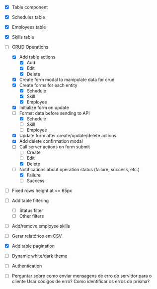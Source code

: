 - [x] Table component
- [x] Schedules table
- [x] Employees table
- [x] Skills table
- [ ] CRUD Operations
  - [x] Add table actions
    - [x] Add
    - [x] Edit
    - [x] Delete
  - [x] Create form modal to manipulate data for crud
  - [x] Create forms for each entity
    - [x] Schedule
    - [x] Skill
    - [x] Employee
  - [x] Initialize form on update
  - [ ] Format data before sending to API
    - [x] Schedule
    - [ ] Skill
    - [ ] Employee
  - [x] Update form after create/update/delete actions
  - [x] Add delete confirmation modal
  - [ ] Call server actions on form submit
    - [ ] Create
    - [ ] Edit
    - [x] Delete
  - [ ] Notifications about operation status (failure, success, etc.)
    - [x] Failure
    - [ ] Success
- [ ] Fixed rows height at <= 65px
- [ ] Add table filtering
  - [ ] Status filter
  - [ ] Other filters
- [ ] Add/remove employee skills
- [ ] Gerar relatórios em CSV
- [x] Add table pagination
- [ ] Dynamic white/dark theme
- [ ] Authentication

- [ ] Perguntar sobre como enviar mensagens de erro do servidor para o cliente
Usar códigos de erro?
Como identificar os erros do prisma?